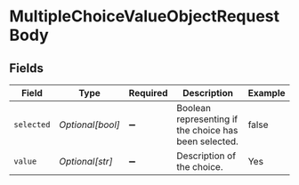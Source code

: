 # MultipleChoiceValueObjectRequestBody


## Fields

| Field                                                 | Type                                                  | Required                                              | Description                                           | Example                                               |
| ----------------------------------------------------- | ----------------------------------------------------- | ----------------------------------------------------- | ----------------------------------------------------- | ----------------------------------------------------- |
| `selected`                                            | *Optional[bool]*                                      | :heavy_minus_sign:                                    | Boolean representing if the choice has been selected. | false                                                 |
| `value`                                               | *Optional[str]*                                       | :heavy_minus_sign:                                    | Description of the choice.                            | Yes                                                   |